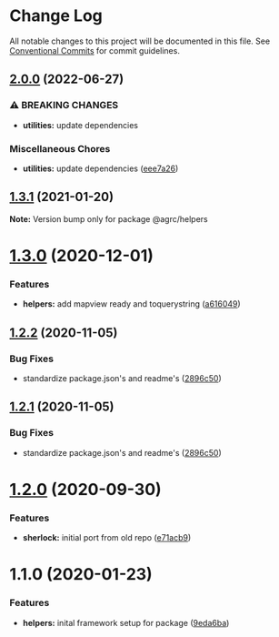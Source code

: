 # Change Log

All notable changes to this project will be documented in this file.
See [Conventional Commits](https://conventionalcommits.org) for commit guidelines.

## [2.0.0](https://github.com/agrc/kitchen-sink/compare/utilities-v1.3.1...utilities-v2.0.0) (2022-06-27)


### ⚠ BREAKING CHANGES

* **utilities:** update dependencies

### Miscellaneous Chores

* **utilities:** update dependencies ([eee7a26](https://github.com/agrc/kitchen-sink/commit/eee7a262f2e291877f5dca8c10da3d5cc8fcc062))

## [1.3.1](https://github.com/agrc/kitchen-sink/compare/@agrc/helpers@1.3.0...@agrc/helpers@1.3.1) (2021-01-20)

**Note:** Version bump only for package @agrc/helpers

# [1.3.0](https://github.com/agrc/kitchen-sink/compare/@agrc/helpers@1.2.2...@agrc/helpers@1.3.0) (2020-12-01)

### Features

- **helpers:** add mapview ready and toquerystring ([a616049](https://github.com/agrc/kitchen-sink/commit/a616049f1120ec4adc81d63a89bed04729d3edb1))

## [1.2.2](https://github.com/agrc/kitchen-sink/compare/@agrc/helpers@1.2.0...@agrc/helpers@1.2.2) (2020-11-05)

### Bug Fixes

- standardize package.json's and readme's ([2896c50](https://github.com/agrc/kitchen-sink/commit/2896c5074f397c43945d08d5d66435cc43a1f78a))

## [1.2.1](https://github.com/agrc/kitchen-sink/compare/@agrc/helpers@1.2.0...@agrc/helpers@1.2.1) (2020-11-05)

### Bug Fixes

- standardize package.json's and readme's ([2896c50](https://github.com/agrc/kitchen-sink/commit/2896c5074f397c43945d08d5d66435cc43a1f78a))

# [1.2.0](https://github.com/agrc/kitchen-sink/compare/@agrc/helpers@1.1.0...@agrc/helpers@1.2.0) (2020-09-30)

### Features

- **sherlock:** initial port from old repo ([e71acb9](https://github.com/agrc/kitchen-sink/commit/e71acb90edf04c6d3f303b50ae9a348440bdfca6))

# 1.1.0 (2020-01-23)

### Features

- **helpers:** inital framework setup for package ([9eda6ba](https://github.com/agrc/kitchen-sink/commit/9eda6ba829ad72b8ab299ff79bdedd0ad99a5227))
